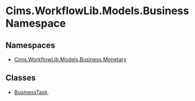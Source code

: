 # Cims.WorkflowLib.Models.Business Namespace

## Namespaces

- [Cims.WorkflowLib.Models.Business.Monetary](Monetary/Cims.WorkflowLib.Models.Business.Monetary.md)

## Classes

- [BusinessTask](BusinessTask.md).
